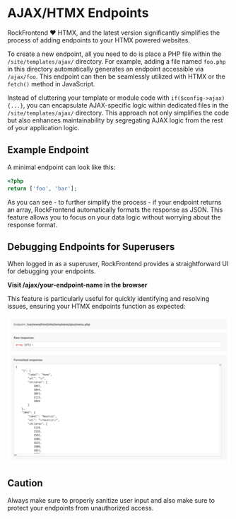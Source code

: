 # AJAX/HTMX Endpoints

RockFrontend ❤️ HTMX, and the latest version significantly simplifies the process of adding endpoints to your HTMX powered websites.

To create a new endpoint, all you need to do is place a PHP file within the `/site/templates/ajax/` directory. For example, adding a file named `foo.php` in this directory automatically generates an endpoint accessible via `/ajax/foo`. This endpoint can then be seamlessly utilized with HTMX or the `fetch()` method in JavaScript.

Instead of cluttering your template or module code with `if($config->ajax) {...}`, you can encapsulate AJAX-specific logic within dedicated files in the `/site/templates/ajax/` directory. This approach not only simplifies the code but also enhances maintainability by segregating AJAX logic from the rest of your application logic.

## Example Endpoint

A minimal endpoint can look like this:

```php
<?php
return ['foo', 'bar'];
```

As you can see - to further simplify the process - if your endpoint returns an array, RockFrontend automatically formats the response as JSON. This feature allows you to focus on your data logic without worrying about the response format.

## Debugging Endpoints for Superusers

When logged in as a superuser, RockFrontend provides a straightforward UI for debugging your endpoints.

**Visit /ajax/your-endpoint-name in the browser**

This feature is particularly useful for quickly identifying and resolving issues, ensuring your HTMX endpoints function as expected:

<img src=ajax.png class=blur>

## Caution

Always make sure to properly sanitize user input and also make sure to protect your endpoints from unauthorized access.
